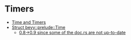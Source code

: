# Timers

* [Time and Timers](https://bevy-cheatbook.github.io/features/time.html)
* [Struct bevy::prelude::Time](https://docs.rs/bevy/0.2.1/bevy/prelude/struct.Time.html)
  * [0.8->0.9 since some of the doc.rs are not up-to-date](https://bevyengine.org/learn/book/migration-guides/0.8-0.9/)
